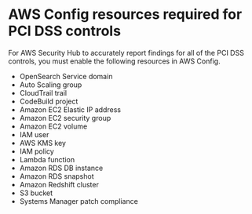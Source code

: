 # AWS Config resources required for PCI DSS controls<a name="securityhub-standards-pci-config-resources"></a>

For AWS Security Hub to accurately report findings for all of the PCI DSS controls, you must enable the following resources in AWS Config\.
+ OpenSearch Service domain
+ Auto Scaling group
+ CloudTrail trail
+ CodeBuild project
+ Amazon EC2 Elastic IP address
+ Amazon EC2 security group
+ Amazon EC2 volume
+ IAM user
+ AWS KMS key
+ IAM policy
+ Lambda function
+ Amazon RDS DB instance
+ Amazon RDS snapshot
+ Amazon Redshift cluster
+ S3 bucket
+ Systems Manager patch compliance